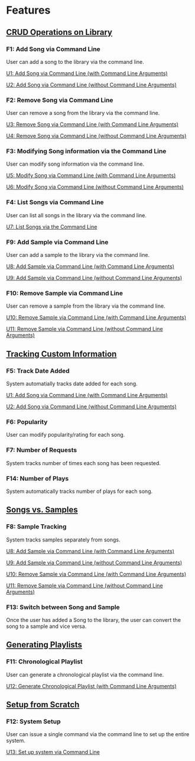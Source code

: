 # Features

## [CRUD Operations on Library](needs/#n1-crud-operations-on-library)

### F1: Add Song via Command Line

User can add a song to the library via the command line.

[U1: Add Song via Command Line (with Command Line Arguments)](use-cases/u1)

[U2: Add Song via Command Line (without Command Line Arguments)](use-cases/u2)

### F2: Remove Song via Command Line

User can remove a song from the library via the command line.

[U3: Remove Song via Command Line (with Command Line Arguments)](use-cases/u3)

[U4: Remove Song via Command Line (without Command Line Arguments)](use-cases/u4)

### F3: Modifying Song information via the Command Line

User can modify song information via the command line.

[U5: Modify Song via Command Line (with Command Line Arguments)](use-cases/u5)

[U6: Modify Song via Command Line (without Command Line Arguments)](use-cases/u6)

### F4: List Songs via Command Line

User can list all songs in the library via the command line.

[U7: List Songs via the Command Line](use-cases/u7)

### F9: Add Sample via Command Line

User can add a sample to the library via the command line.

[U8: Add Sample via Command Line (with Command Line Arguments)](use-cases/u8)

[U9: Add Sample via Command Line (without Command Line Arguments)](use-cases/u9)

### F10: Remove Sample via Command Line

User can remove a sample from the library via the command line.

[U10: Remove Sample via Command Line (with Command Line Arguments)](use-cases/u10)

[U11: Remove Sample via Command Line (without Command Line Arguments)](use-cases/u11)

## [Tracking Custom Information](needs/#n2-tracking-custom-information)

### F5: Track Date Added

System automatially tracks date added for each song.

[U1: Add Song via Command Line (with Command Line Arguments)](use-cases/u1)

[U2: Add Song via Command Line (without Command Line Arguments)](use-cases/u2)

### F6: Popularity

User can modify popularity/rating for each song.

### F7: Number of Requests

System tracks number of times each song has been requested.

### F14: Number of Plays

System automatically tracks number of plays for each song.

## [Songs vs. Samples](needs/#n3-songs-vs-samples)

### F8: Sample Tracking

System tracks samples separately from songs.

[U8: Add Sample via Command Line (with Command Line Arguments)](use-cases/u8)

[U9: Add Sample via Command Line (without Command Line Arguments)](use-cases/u9)

[U10: Remove Sample via Command Line (with Command Line Arguments)](use-cases/u10)

[U11: Remove Sample via Command Line (without Command Line Arguments)](use-cases/u11)

### F13: Switch between Song and Sample

Once the user has added a Song to the library, the user can convert the song to a sample and vice versa.

## [Generating Playlists](needs/#n4-generating-playlists)

### F11: Chronological Playlist

User can generate a chronological playlist via the command line.

[U12: Generate Chronological Playlist (with Command Line Arguments)](use-cases/u12)

## [Setup from Scratch](needs/#n5-setup-from-scratch)

### F12: System Setup

User can issue a single command via the command line to set up the entire system.

[U13: Set up system via Command Line](use-cases/u13)
